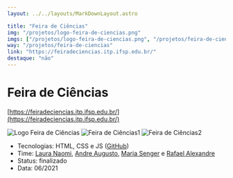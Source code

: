 ```yaml
---
layout: ../../layouts/MarkDownLayout.astro

title: "Feira de Ciências"
img: "/projetos/logo-feira-de-ciencias.png"
imgs: ["/projetos/logo-feira-de-ciencias.png", "/projetos/feira-de-ciencias-img1.png", "/projetos/feira-de-ciencias-img2.png"]
way: "/projetos/feira-de-ciencias"
link: "https://feiradeciencias.itp.ifsp.edu.br/"
destaque: "não"
---
```


# Feira de Ciências
[https://feiradeciencias.itp.ifsp.edu.br/](https://feiradeciencias.itp.ifsp.edu.br/)

![Logo Feira de Ciências](/projetos/logo-feira-de-ciencias.png)
![Feira de Ciências1](/projetos/feira-de-ciencias-img1.png)
![Feira de Ciências2](/projetos/feira-de-ciencias-img2.png)

- Tecnologias: HTML, CSS e JS ([GitHub](https://github.com/fabsoftwareitp/feiradeciencias.itp.ifsp.edu.br))
- Time: [Laura Naomi](/membros/laura-naomi), [Andre Augusto](/membros/andre-augusto), [Maria Senger](/membros/maria-senger) e [Rafael Alexandre](/membros/rafael-alexandre)
- Status: finalizado
- Data: 06/2021 